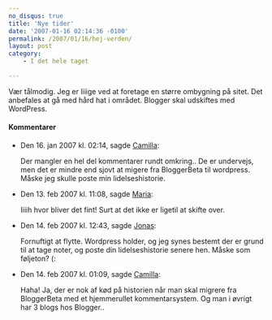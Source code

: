 ```yaml
---
no_disqus: true
title: 'Nye tider'
date: '2007-01-16 02:14:36 -0100'
permalink: /2007/01/16/hej-verden/
layout: post
category:
    - I det hele taget

---
```

Vær tålmodig. Jeg er liiige ved at foretage en større ombygning på sitet. Det anbefales at gå med hård hat i området. Blogger skal udskiftes med WordPress.
<div class="vintage-comments">
<h4>Kommentarer </h4>
<ul class="vintage-comments-list"><li>
<p class="comment-meta">Den <time datetime="2007-01-16T14:14:36+01:00">16. jan 2007 kl.  02:14</time>, sagde <a href="http://xoc.dk">Camilla</a>:</p>
<p>Der mangler en hel del kommentarer rundt omkring.. De er undervejs, men det er mindre end sjovt at migere fra BloggerBeta til wordpress. Måske jeg skulle poste min lidelseshistorie.</p>
</li>

<li>
<p class="comment-meta">Den <time datetime="2007-02-13T11:08:38+01:00">13. feb 2007 kl.  11:08</time>, sagde <a href="http://ma.ria.dk">Maria</a>:</p>
<p>Iiiih hvor bliver det fint! Surt at det ikke er ligetil at skifte over.</p>
</li>

<li>
<p class="comment-meta">Den <time datetime="2007-02-14T12:43:54+01:00">14. feb 2007 kl.  12:43</time>, sagde <a href="http://blog.verture.net/">Jonas</a>:</p>
<p>Fornuftigt at flytte. Wordpress holder, og jeg synes bestemt der er grund til at tage noter, og poste din lidelseshistorie senere hen. Måske som føljeton? (:</p>
</li>

<li>
<p class="comment-meta">Den <time datetime="2007-02-14T13:09:42+01:00">14. feb 2007 kl.  01:09</time>, sagde <a href="http://xoc.dk">Camilla</a>:</p>
<p>Haha! Ja, der er nok af kød på historien når man skal migrere fra BloggerBeta med et hjemmerullet kommentarsystem. Og man i øvrigt har 3 blogs hos Blogger..</p>
</li>
</ul>
</div>
